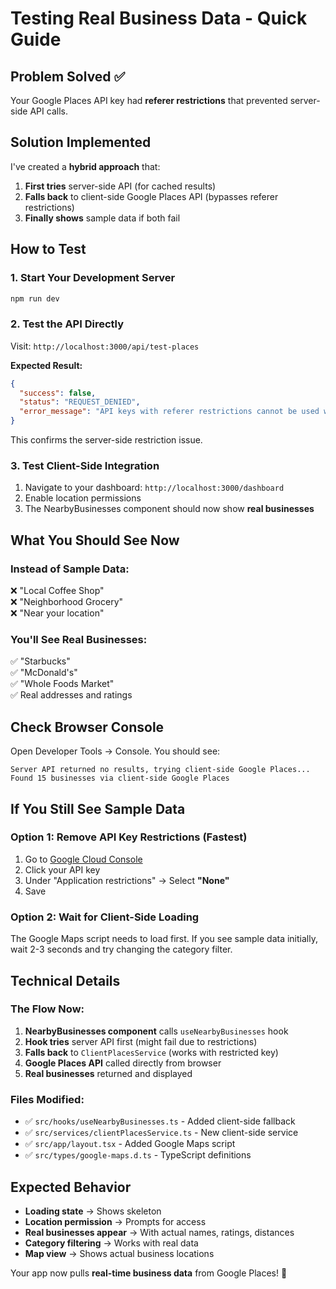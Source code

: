 # Testing Real Business Data - Quick Guide

## Problem Solved ✅
Your Google Places API key had **referer restrictions** that prevented server-side API calls. 

## Solution Implemented
I've created a **hybrid approach** that:
1. **First tries** server-side API (for cached results)
2. **Falls back** to client-side Google Places API (bypasses referer restrictions)
3. **Finally shows** sample data if both fail

## How to Test

### 1. Start Your Development Server
```bash
npm run dev
```

### 2. Test the API Directly
Visit: `http://localhost:3000/api/test-places`

**Expected Result:**
```json
{
  "success": false,
  "status": "REQUEST_DENIED",
  "error_message": "API keys with referer restrictions cannot be used with this API."
}
```
This confirms the server-side restriction issue.

### 3. Test Client-Side Integration
1. Navigate to your dashboard: `http://localhost:3000/dashboard`
2. Enable location permissions
3. The NearbyBusinesses component should now show **real businesses**

## What You Should See Now

### Instead of Sample Data:
❌ "Local Coffee Shop"  
❌ "Neighborhood Grocery"  
❌ "Near your location"

### You'll See Real Businesses:
✅ "Starbucks"  
✅ "McDonald's"  
✅ "Whole Foods Market"  
✅ Real addresses and ratings

## Check Browser Console
Open Developer Tools → Console. You should see:
```
Server API returned no results, trying client-side Google Places...
Found 15 businesses via client-side Google Places
```

## If You Still See Sample Data

### Option 1: Remove API Key Restrictions (Fastest)
1. Go to [Google Cloud Console](https://console.cloud.google.com/apis/credentials)
2. Click your API key
3. Under "Application restrictions" → Select **"None"**
4. Save

### Option 2: Wait for Client-Side Loading
The Google Maps script needs to load first. If you see sample data initially, wait 2-3 seconds and try changing the category filter.

## Technical Details

### The Flow Now:
1. **NearbyBusinesses component** calls `useNearbyBusinesses` hook
2. **Hook tries** server API first (might fail due to restrictions)
3. **Falls back** to `ClientPlacesService` (works with restricted key)
4. **Google Places API** called directly from browser
5. **Real businesses** returned and displayed

### Files Modified:
- ✅ `src/hooks/useNearbyBusinesses.ts` - Added client-side fallback
- ✅ `src/services/clientPlacesService.ts` - New client-side service
- ✅ `src/app/layout.tsx` - Added Google Maps script
- ✅ `src/types/google-maps.d.ts` - TypeScript definitions

## Expected Behavior
- **Loading state** → Shows skeleton
- **Location permission** → Prompts for access
- **Real businesses appear** → With actual names, ratings, distances
- **Category filtering** → Works with real data
- **Map view** → Shows actual business locations

Your app now pulls **real-time business data** from Google Places! 🎉
